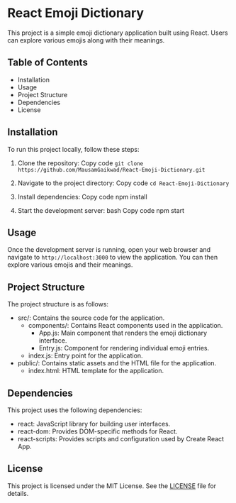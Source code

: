 # React Emoji Dictionary
This project is a simple emoji dictionary application built using React. Users can explore various emojis along with their meanings.

## Table of Contents
* Installation
* Usage
* Project Structure
* Dependencies
* License
## Installation
To run this project locally, follow these steps:

1. Clone the repository:
Copy code
`git clone https://github.com/MausamGaikwad/React-Emoji-Dictionary.git`

2. Navigate to the project directory:
Copy code
`cd React-Emoji-Dictionary`

3. Install dependencies:
Copy code
npm install

4. Start the development server:
bash
Copy code
npm start
## Usage
Once the development server is running, open your web browser and navigate to `http://localhost:3000` to view the application. You can then explore various emojis and their meanings.

## Project Structure
The project structure is as follows:

* src/: Contains the source code for the application.
  * components/: Contains React components used in the application.
     * App.js: Main component that renders the emoji dictionary interface.
     * Entry.js: Component for rendering individual emoji entries.
  * index.js: Entry point for the application.
* public/: Contains static assets and the HTML file for the application.
  * index.html: HTML template for the application.
## Dependencies
This project uses the following dependencies:

* react: JavaScript library for building user interfaces.
* react-dom: Provides DOM-specific methods for React.
* react-scripts: Provides scripts and configuration used by Create React App.

## License
This project is licensed under the MIT License. See the [LICENSE](LICENSE) file for details.
